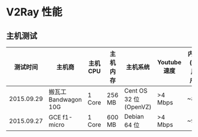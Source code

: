 # V2Ray 性能

## 主机测试

| 测试时间    |  主机商            | 主机 CPU | 主机内存 | 主机系统 | Youtube 速度 | 内存 (单用户) | CPU (单用户) |
| -----------|------------------ | ------- | ------- | ------ | ------- | -----------  | ----------- |
| 2015.09.29 | 搬瓦工 Bandwagon 10G | 1 Core  | 256 MB  | Cent OS 32 位 (OpenVZ) | >4 Mbps  | ~8M | < 5% |
| 2015.09.27 | GCE f1-micro        | 1 Core  | 600 MB  | Debian 64 位 | >4 Mbps  | ~9M | < 2% |

